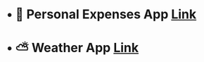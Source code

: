 # • 📝 Personal Expenses App [Link](https://codepen.io/pradneshhhh/full/mdWBEjG)
# • ⛅ Weather App [Link](https://codepen.io/pradneshhhh/full/gOmGobE)
